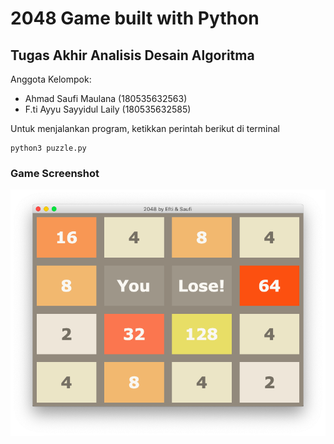 # 2048 Game built with Python

## Tugas Akhir Analisis Desain Algoritma
Anggota Kelompok:
- Ahmad Saufi Maulana (180535632563)
- F.ti Ayyu Sayyidul Laily (180535632585)

Untuk menjalankan program, ketikkan perintah berikut di terminal
```shell
python3 puzzle.py
```
### Game Screenshot
![game screenshot](game_screenshot.png)
